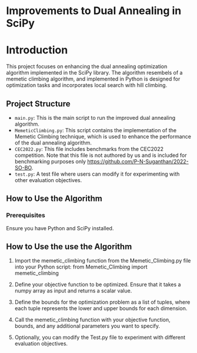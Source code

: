 # Improvements to Dual Annealing in SciPy

# Introduction

This project focuses on enhancing the dual annealing optimization algorithm implemented in the SciPy library. The algorithm resembels of a memetic climbing algorithm, and implemented in Python is designed for optimization tasks and incorporates local search with hill climbing.

## Project Structure

- `main.py`: This is the main script to run the improved dual annealing algorithm.
- `MemeticClimbing.py`: This script contains the implementation of the Memetic Climbing technique, which is used to enhance the performance of the dual annealing algorithm.
- `CEC2022.py`: This file includes benchmarks from the CEC2022 competition. Note that this file is not authored by us and is included for benchmarking purposes only https://github.com/P-N-Suganthan/2022-SO-BO.
- `test.py`: A test file where users can modify it for experimenting with other evaluation objectives.


## How to Use the Algorithm

### Prerequisites

Ensure you have Python and SciPy installed.

## How to Use the use the Algorithm
1. Import the memetic_climbing function from the Memetic_Climbing.py file into your Python script:
    from Memetic_Climbing import memetic_climbing
2. Define your objective function to be optimized. Ensure that it takes a numpy array as input and returns a scalar value.

3. Define the bounds for the optimization problem as a list of tuples, where each tuple represents the lower and upper bounds for each dimension.

4. Call the memetic_climbing function with your objective function, bounds, and any additional parameters you want to specify.

5. Optionally, you can modify the Test.py file to experiment with different evaluation objectives. 
